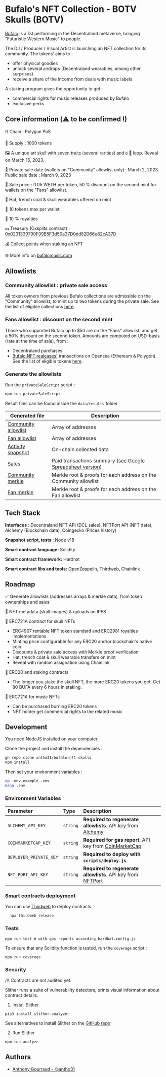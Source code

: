 # Bufalo's NFT Collection - BOTV Skulls (BOTV)

[Bufalo](https://twitter.com/bufalomusic) is a DJ performing in the Decentraland metaverse, bringing "Futuristic Western Music" to people.

The DJ / Producer / Visual Artist is launching an NFT collection for its community. The tokens' aims to :

- offer physical goodies
- unlock several airdrops (Decentraland wearables, among other surprises)
- receive a share of the income from deals with music labels

A staking program gives the opportunity to get :

- commercial rights for music releases produced by Bufalo
- exclusive perks

## Core information (⚠️ to be confirmed !)

⛓️ Chain : Polygon PoS

🔢 Supply : 1000 tokens

🖼️ A unique art skull with seven traits (several rarities) and a 🎵 loop. Reveal on March 16, 2023.

📅 Private sale date (wallets on "Community" allowlist only) : March 2, 2023. Public sale date : March 9, 2023

🔖 Sale price : 0.05 WETH per token, 50 % discount on the second mint for wallets on the "Fans" allowlist.

🎁 Hat, trench coat & skull wearables offered on mint

🔢 10 tokens max per wallet

👑 10 % royalties

💵 Treasury (Oxsplits contract) : [0x0231339790F09B5F3d50a37D0dd82D66e82cA37D](https://app.0xsplits.xyz/accounts/0x0231339790F09B5F3d50a37D0dd82D66e82cA37D/?chainId=137)

💰 Collect points when staking an NFT

🌐 More info on [bufalomusic.com](https://bufalomusic.com)

## Allowlists

### Community allowlist : private sale access

All token owners from previous Bufalo collections are admissible on the "Community" allowlist, to mint up to two tokens during the private sale. See the list of eligible collections [here](./data/inputs/previous-collections/index.js).

### Fans allowlist : discount on the second mint

Those who supported Bufalo up to $50 are on the "Fans" allowlist, and get a 50% discount on the second token. Amounts are computed on USD-basis (rate at the time of sale), from :

- Decentraland purchases
- [Bufalo NFT realeases'](https://opensea.io/collection/bufalonftreleases) transactions on Opensea (Ethereum & Polygon). See the list of eligible tokens [here](./data/inputs/previous-collections/opensea-nftreleases.js).

### Generate the allowlists

Run the `privateSaleScript` script :

```bash
npm run privateSaleScript
```

Result files can be found inside the `data/results` folder

| Generated file                                                      | Description                                                                                                                                                        |
| ------------------------------------------------------------------- | ------------------------------------------------------------------------------------------------------------------------------------------------------------------ |
| [Community allowlist](./data/results/allowlists/community.json)     | Array of addresses                                                                                                                                                 |
| [Fan allowlist](./data/results/allowlists/fans.json)                | Array of addresses                                                                                                                                                 |
| [Activity snapshot](./data/results/communityActivity/snapshot.json) | On-chain collected data                                                                                                                                            |
| [Sales](./data/results/communityActivity/totalSales.csv)            | Paid transactions summary ([see Google Spreadsheet version](https://docs.google.com/spreadsheets/d/1jFPqO3S3dCODnYy4J-3v0ztPCuOTN7Qsvka_N4w_-K8/edit?usp=sharing)) |
| [Community merkle](./data/results/merkleAllowlists/community.json)  | Merkle root & proofs for each address on the Community allowlist                                                                                                   |
| [Fan merkle](./data/results/merkleAllowlists/community.json)        | Merkle root & proofs for each address on the Fan allowlist                                                                                                         |

## Tech Stack

**Interfaces** : Decentraland NFT API (DCL sales), NFTPort API (NFT data), Alchemy (Blockchain data), Coingecko (Prices history)

**Snapshot script, tests :** Node v18

**Smart contract language:** Solidity

**Smart contract framework:** Hardhat

**Smart contract libs and tools:** OpenZeppelin, Thirdweb, Chainlink

## Roadmap

✅ Generate allowlists (addresses arrays & merkle data), from token ownerships and sales

🔲 NFT metadata (skull images) & uploads on IPFS

🔲 ERC721A contract for skull NFTs

- ERC4907 rentable NFT token standard and ERC2981 royalties implementations
- Minting price configurable for any ERC20 and/or blockchain's native coin
- Discounts & private sale access with Merkle proof verification
- Hat, trench coat & skull wearable transfers on mint
- Reveal with random assignation using Chainlink

🔲 ERC20 and staking contracts

- The longer you stake the skull NFT, the more ERC20 tokens you get. Get 80 BUFA every 6 hours in staking.

🔲 ERC721A for music NFTs

- Can be purchased burning ERC20 tokens
- NFT holder get commercial rights to the related music

## Development

You need NodeJS installed on your computer.

Clone the project and install the dependencies :

```bash
gh repo clone antho31/bufalo-nft-skulls
npm install
```

Then set your environment variables :

```bash
cp .env_example .env
nano .env
```

### Environment Variables

| Parameter              | Type     | Description                                                                                                                                      |
| :--------------------- | :------- | :----------------------------------------------------------------------------------------------------------------------------------------------- |
| `ALCHEMY_API_KEY`      | `string` | **Required to regenerate allowlists**. API key from [Alchemy](https://docs.alchemy.com/docs/alchemy-quickstart-guide#1key-create-an-alchemy-key) |
| `COINMARKETCAP_KEY`    | `string` | **Required for gas report**. API key from [CoinMarketCap](https://coinmarketcap.com/api/)                                                        |
| `DEPLOYER_PRIVATE_KEY` | `string` | **Required to deploy with `scripts/deploy.js`**.                                                                                                 |
| `NFT_PORT_API_KEY`     | `string` | **Required to regenerate allowlists**. API key from [NFTPort](https://docs.nftport.xyz/)                                                         |

### Smart contracts deployment

You can use [Thirdweb](https://portal.thirdweb.com/release) to deploy contracts

```bash
  npx thirdweb release
```

### Tests

```shell
npm run test # with gas reports according hardhat.config.js
```

To ensure that any Solidity function is tested, run the `coverage` script :

```shell
npm run coverage
```

### Security

/!\ Contracts are not audited yet.

Slither runs a suite of vulnerability detectors, prints visual information about contract details.

1. Install Slither

```shell
pip3 install slither-analyzer
```

See alternatives to install Slither on the [GitHub repo](https://github.com/crytic/slither)

2. Run Slither

```shell
npm run analyze
```

## Authors

- [Anthony Gourraud - @antho31](https://www.github.com/antho31)
